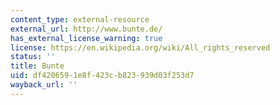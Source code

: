 ```yaml
---
content_type: external-resource
external_url: http://www.bunte.de/
has_external_license_warning: true
license: https://en.wikipedia.org/wiki/All_rights_reserved
status: ''
title: Bunte
uid: df420659-1e8f-423c-b823-939d03f253d7
wayback_url: ''
---
```

